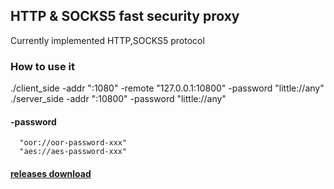 ## HTTP & SOCKS5 fast security proxy
Currently implemented HTTP,SOCKS5 protocol

### How to use it
./client_side -addr ":1080" -remote "127.0.0.1:10800" -password "little://any" <br>
./server_side -addr ":10800" -password "little://any"
#### -password 
      "oor://oor-password-xxx"
      "aes://aes-password-xxx"
#### [releases download](https://github.com/helloh2o/hoz/releases)
